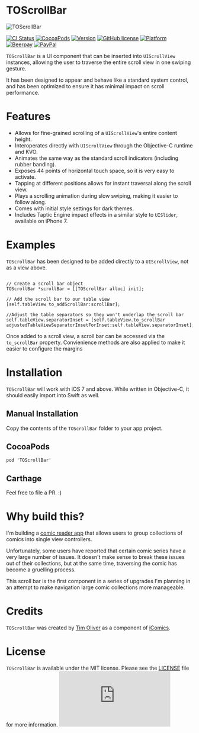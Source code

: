 # TOScrollBar

![TOScrollBar](TOScrollBar.jpg)

[![CI Status](http://img.shields.io/travis/TimOliver/TOScrollBar.svg?style=flat)](http://api.travis-ci.org/TimOliver/TOScrollBar.svg)
[![CocoaPods](https://img.shields.io/cocoapods/dt/TOScrollBar.svg?maxAge=3600)](https://cocoapods.org/pods/TOScrollBar)
[![Version](https://img.shields.io/cocoapods/v/TOScrollBar.svg?style=flat)](http://cocoadocs.org/docsets/TOScrollBar)
[![GitHub license](https://img.shields.io/badge/license-MIT-blue.svg)](https://raw.githubusercontent.com/TimOliver/TOScrollBar/master/LICENSE)
[![Platform](https://img.shields.io/cocoapods/p/TOScrollBar.svg?style=flat)](http://cocoadocs.org/docsets/TOScrollBar)
[![Beerpay](https://beerpay.io/TimOliver/TOScrollBar/badge.svg?style=flat)](https://beerpay.io/TimOliver/TOScrollBar)
[![PayPal](https://img.shields.io/badge/paypal-donate-blue.svg)](https://www.paypal.com/cgi-bin/webscr?cmd=_s-xclick&hosted_button_id=M4RKULAVKV7K8)

`TOScrollBar` is a UI component that can be inserted into `UIScrollView` instances, allowing the user to traverse the entire scroll view in one swiping gesture.

It has been designed to appear and behave like a standard system control, and has been optimized to ensure it has minimal impact on scroll performance.

# Features

* Allows for fine-grained scrolling of a `UIScrollView`'s entire content height.
* Interoperates directly with `UIScrollView` through the Objective-C runtime and KVO.
* Animates the same way as the standard scroll indicators (including rubber banding).
* Exposes 44 points of horizontal touch space, so it is very easy to activate.
* Tapping at different positions allows for instant traversal along the scroll view.
* Plays a scrolling animation during slow swiping, making it easier to follow along.
* Comes with initial style settings for dark themes.
* Includes Taptic Engine impact effects in a similar style to `UISlider`, available on iPhone 7.

# Examples

`TOScrollBar` has been designed to be added directly to a `UIScrollView`, not as a view above.

```objc

// Create a scroll bar object
TOScrollBar *scrollBar = [[TOScrollBar alloc] init];

// Add the scroll bar to our table view
[self.tableView to_addScrollBar:scrollBar];

//Adjust the table separators so they won't underlap the scroll bar
self.tableView.separatorInset = [self.tableView.to_scrollBar adjustedTableViewSeparatorInsetForInset:self.tableView.separatorInset];

```

Once added to a scroll view, a scroll bar can be accessed via the `to_scrollBar` property. Convienience methods are
also applied to make it easier to configure the margins


# Installation

`TOScrollBar` will work with iOS 7 and above. While written in Objective-C, it should easily import into Swift as well.

## Manual Installation

Copy the contents of the `TOScrollBar` folder to your app project.

## CocoaPods

```
pod 'TOScrollBar'
```

## Carthage

Feel free to file a PR. :)

# Why build this?

I'm building a [comic reader app](http://icomics.co) that allows users to group collections of comics into single view controllers.

Unfortunately, some users have reported that certain comic series have a very large number of issues. It doesn't make sense to break these issues out
of their collections, but at the same time, traversing the comic has become a gruelling process.

This scroll bar is the first component in a series of upgrades I'm planning in an attempt to make navigation large comic collections more manageable.

# Credits

`TOScrollBar` was created by [Tim Oliver](http://twitter.com/TimOliverAU) as a component of [iComics](http://icomics.co).

# License

`TOScrollBar` is available under the MIT license. Please see the [LICENSE](LICENSE) file for more information. ![analytics](https://ga-beacon.appspot.com/UA-5643664-16/TOScrollbar/README.md?pixel)
